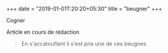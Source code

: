 +++
date = "2019-01-01T:20:20+05:30"
title = "beugner"
+++

Cogner
<!--more-->
Article en cours de rédaction

> En s'accatouflant il s'est pris une de ces beugnes